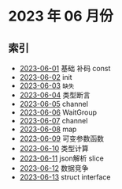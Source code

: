 # 2023 年 06 月份

## 索引

- [2023-06-01](./01/README.md) 基础 补码 const
- [2023-06-02](./02/README.md) init
- [2023-06-03](#) `缺失`
- [2023-06-04](./04/README.md) 类型断言
- [2023-06-05](./05/README.md) channel
- [2023-06-06](./06/README.md) WaitGroup
- [2023-06-07](./07/README.md) channel
- [2023-06-08](./08/README.md) map
- [2023-06-09](./09/README.md) 可变参数函数
- [2023-06-10](./10/README.md) 类型计算
- [2023-06-11](./11/README.md) json解析 slice
- [2023-06-12](./12/README.md) 数据竞争
- [2023-06-13](./13/README.md) struct interface

